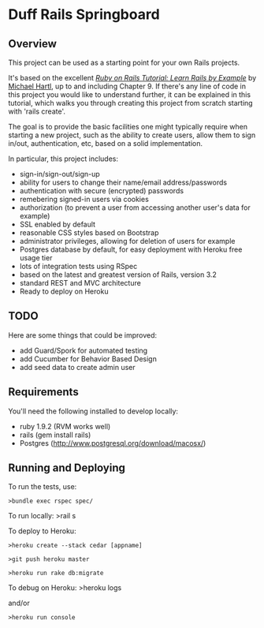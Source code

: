 # Duff Rails Springboard

## Overview

This project can be used as a starting point for your own Rails projects.

It's based on the excellent [*Ruby on Rails Tutorial: Learn Rails by Example*](http://railstutorial.org/)
by [Michael Hartl](http://michaelhartl.com/), up to and including Chapter 9.
If there's any line of code in this project you would like to understand further, it can be explained in this tutorial,
which walks you through creating this project from scratch starting with 'rails create'.

The goal is to provide the basic facilities one might typically require when starting a new project, such
as the ability to create users, allow them to sign in/out, authentication, etc, based on a solid implementation.

In particular, this project includes:

- sign-in/sign-out/sign-up
- ability for users to change their name/email address/passwords
- authentication with secure (encrypted) passwords
- remebering signed-in users via cookies
- authorization (to prevent a user from accessing another user's data for example)
- SSL enabled by default
- reasonable CSS styles based on Bootstrap
- administrator privileges, allowing for deletion of users for example
- Postgres database by default, for easy deployment with Heroku free usage tier
- lots of integration tests using RSpec
- based on the latest and greatest version of Rails, version 3.2
- standard REST and MVC architecture
- Ready to deploy on Heroku

## TODO

Here are some things that could be improved:

- add Guard/Spork for automated testing
- add Cucumber for Behavior Based Design
- add seed data to create admin user

## Requirements

You'll need the following installed to develop locally:
- ruby 1.9.2 (RVM works well)
- rails (gem install rails)
- Postgres (http://www.postgresql.org/download/macosx/)


## Running and Deploying

To run the tests, use:

    >bundle exec rspec spec/


To run locally:
    >rail s

To deploy to Heroku:

    >heroku create --stack cedar [appname]

    >git push heroku master

    >heroku run rake db:migrate

To debug on Heroku:
    >heroku logs

and/or

    >heroku run console

